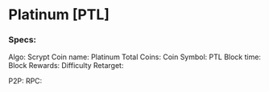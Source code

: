 # Platinum [PTL]

### Specs:
Algo: Scrypt
Coin name: Platinum
Total Coins: 
Coin Symbol: PTL
Block time:
Block Rewards:
Difficulty Retarget:


P2P: 
RPC: 